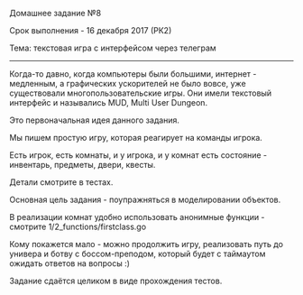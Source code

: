 Домашнее задание №8

Срок выполнения - 16 декабря 2017 (РК2)

Тема: текстовая игра с интерфейсом через телеграм

----

Когда-то давно, когда компьютеры были большими, интернет - медленным, а графических ускорителей не было вовсе, уже существовали многопользовательские игры. Они имели текстовый интерфейс и назывались MUD, Multi User Dungeon.

Это первоначальная идея данного задания.

Мы пишем простую игру, которая реагирует на команды игрока.

Есть игрок, есть комнаты, и у игрока, и у комнат есть состояние - инвентарь, предметы, двери, квесты.

Детали смотрите в тестах.

Основная цель задания - поупражняться в моделировании объектов.

В реализации комнат удобно использовать анонимные функции - смотрите 1/2_functions/firstclass.go

Кому покажется мало - можно продолжить игру, реализовать путь до универа и ботву с боссом-преподом, который будет с таймаутом ожидать ответов на вопросы :)

Задание сдаётся целиком в виде прохождения тестов.